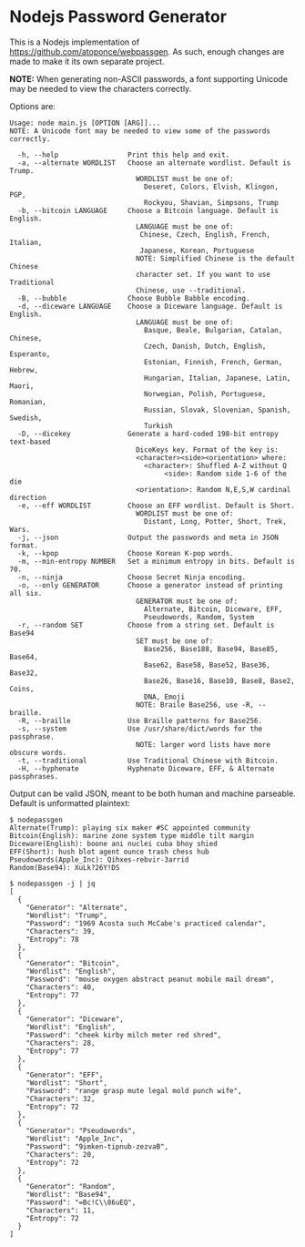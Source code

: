 # Nodejs Password Generator

This is a Nodejs implementation of https://github.com/atoponce/webpassgen. As
such, enough changes are made to make it its own separate project.

**NOTE:** When generating non-ASCII passwords, a font supporting Unicode may be
needed to view the characters correctly.

Options are:

    Usage: node main.js [OPTION [ARG]]...
    NOTE: A Unicode font may be needed to view some of the passwords correctly.

      -h, --help                 Print this help and exit.
      -a, --alternate WORDLIST   Choose an alternate wordlist. Default is Trump.
                                   WORDLIST must be one of:
                                     Deseret, Colors, Elvish, Klingon, PGP,
                                     Rockyou, Shavian, Simpsons, Trump
      -b, --bitcoin LANGUAGE     Choose a Bitcoin language. Default is English.
                                   LANGUAGE must be one of:
                                    Chinese, Czech, English, French, Italian,
                                    Japanese, Korean, Portuguese
                                   NOTE: Simplified Chinese is the default Chinese
                                   character set. If you want to use Traditional
                                   Chinese, use --traditional.
      -B, --bubble               Choose Bubble Babble encoding.
      -d, --diceware LANGUAGE    Choose a Diceware language. Default is English.
                                   LANGUAGE must be one of:
                                     Basque, Beale, Bulgarian, Catalan, Chinese,
                                     Czech, Danish, Dutch, English, Esperanto,
                                     Estonian, Finnish, French, German, Hebrew,
                                     Hungarian, Italian, Japanese, Latin, Maori,
                                     Norwegian, Polish, Portuguese, Romanian,
                                     Russian, Slovak, Slovenian, Spanish, Swedish,
                                     Turkish
      -D, --dicekey              Generate a hard-coded 198-bit entropy text-based
                                   DiceKeys key. Format of the key is:
                                   <character><side><orientation> where:
                                     <character>: Shuffled A-Z without Q 
                                          <side>: Random side 1-6 of the die
                                   <orientation>: Random N,E,S,W cardinal direction
      -e, --eff WORDLIST         Choose an EFF wordlist. Default is Short.
                                   WORDLIST must be one of:
                                     Distant, Long, Potter, Short, Trek, Wars.
      -j, --json                 Output the passwords and meta in JSON format.
      -k, --kpop                 Choose Korean K-pop words.
      -m, --min-entropy NUMBER   Set a minimum entropy in bits. Default is 70.
      -n, --ninja                Choose Secret Ninja encoding.
      -o, --only GENERATOR       Choose a generator instead of printing all six.
                                   GENERATOR must be one of:
                                     Alternate, Bitcoin, Diceware, EFF,
                                     Pseudowords, Random, System
      -r, --random SET           Choose from a string set. Default is Base94
                                   SET must be one of:
                                     Base256, Base188, Base94, Base85, Base64,
                                     Base62, Base58, Base52, Base36, Base32,
                                     Base26, Base16, Base10, Base8, Base2, Coins,
                                     DNA, Emoji
                                   NOTE: Braile Base256, use -R, --braille.
      -R, --braille              Use Braille patterns for Base256.
      -s, --system               Use /usr/share/dict/words for the passphrase.
                                   NOTE: larger word lists have more obscure words.
      -t, --traditional          Use Traditional Chinese with Bitcoin.
      -H, --hyphenate            Hyphenate Diceware, EFF, & Alternate passphrases.

    
Output can be valid JSON, meant to be both human and machine parseable. Default
is unformatted plaintext:

    $ nodepassgen
    Alternate(Trump): playing six maker #SC appointed community
    Bitcoin(English): marine zone system type middle tilt margin
    Diceware(English): boone ani nuclei cuba bhoy shied
    EFF(Short): hush blot agent ounce trash chess hub
    Pseudowords(Apple_Inc): Qihxes-rebvir-3arrid
    Random(Base94): XuLk?26Y!DS

    $ nodepassgen -j | jq
    [
      {
        "Generator": "Alternate",
        "Wordlist": "Trump",
        "Password": "1969 Acosta such McCabe's practiced calendar",
        "Characters": 39,
        "Entropy": 78
      },
      {
        "Generator": "Bitcoin",
        "Wordlist": "English",
        "Password": "mouse oxygen abstract peanut mobile mail dream",
        "Characters": 40,
        "Entropy": 77
      },
      {
        "Generator": "Diceware",
        "Wordlist": "English",
        "Password": "cheek kirby milch meter red shred",
        "Characters": 28,
        "Entropy": 77
      },
      {
        "Generator": "EFF",
        "Wordlist": "Short",
        "Password": "range grasp mute legal mold punch wife",
        "Characters": 32,
        "Entropy": 72
      },
      {
        "Generator": "Pseudowords",
        "Wordlist": "Apple_Inc",
        "Password": "9imken-tipnub-zezvaB",
        "Characters": 20,
        "Entropy": 72
      },
      {
        "Generator": "Random",
        "Wordlist": "Base94",
        "Password": "=Bc!C\\86uEQ",
        "Characters": 11,
        "Entropy": 72
      }
    ]
